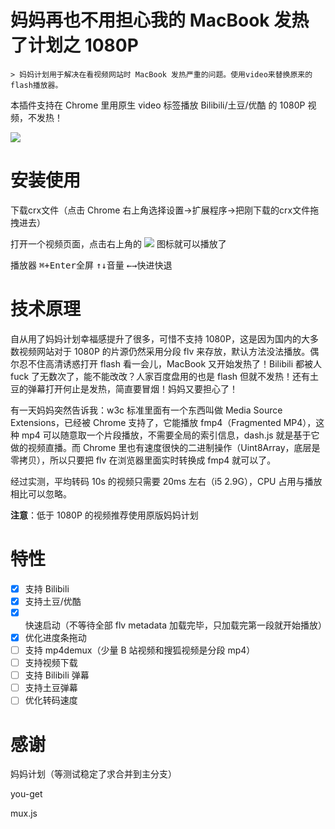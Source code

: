 # 妈妈再也不用担心我的 MacBook 发热了计划之 1080P

```
> 妈妈计划用于解决在看视频网站时 MacBook 发热严重的问题。使用video来替换原来的flash播放器。
```

本插件支持在 Chrome 里用原生 video 标签播放 Bilibili/土豆/优酷 的 1080P 视频，不发热！

![](https://raw.githubusercontent.com/nareix/mama-hd/master/screenshot.png)

# 安装使用

下载crx文件（点击 Chrome 右上角选择设置->扩展程序->把刚下载的crx文件拖拽进去）

打开一个视频页面，点击右上角的 ![](https://raw.githubusercontent.com/nareix/mama-hd/master/mama-hd/icon48.png) 图标就可以播放了

播放器 <kbd>⌘+Enter</kbd>全屏 <kbd>↑↓</kbd>音量 <kbd>←→</kbd>快进快退

# 技术原理

自从用了妈妈计划幸福感提升了很多，可惜不支持 1080P，这是因为国内的大多数视频网站对于 1080P 的片源仍然采用分段 flv 来存放，默认方法没法播放。偶尔忍不住高清诱惑打开 flash 看一会儿，MacBook 又开始发热了！Bilibili 都被人 fuck 了无数次了，能不能改改？人家百度盘用的也是 flash 但就不发热！还有土豆的弹幕打开何止是发热，简直要冒烟！妈妈又要担心了！

有一天妈妈突然告诉我：w3c 标准里面有一个东西叫做 Media Source Extensions，已经被 Chrome 支持了，它能播放 fmp4（Fragmented MP4），这种 mp4 可以随意取一个片段播放，不需要全局的索引信息，dash.js 就是基于它做的视频直播。而 Chrome 里也有速度很快的二进制操作（Uint8Array，底层是零拷贝），所以只要把 flv 在浏览器里面实时转换成 fmp4 就可以了。

经过实测，平均转码 10s 的视频只需要 20ms 左右（i5 2.9G），CPU 占用与播放相比可以忽略。

**注意**：低于 1080P 的视频推荐使用原版妈妈计划

# 特性

- [x] 支持 Bilibili
- [x] 支持土豆/优酷
- [x] 快速启动（不等待全部 flv metadata 加载完毕，只加载完第一段就开始播放）
- [x] 优化进度条拖动
- [ ] 支持 mp4demux（少量 B 站视频和搜狐视频是分段 mp4）
- [ ] 支持视频下载
- [ ] 支持 Bilibili 弹幕
- [ ] 支持土豆弹幕
- [ ] 优化转码速度

# 感谢

妈妈计划（等测试稳定了求合并到主分支）

you-get

mux.js
